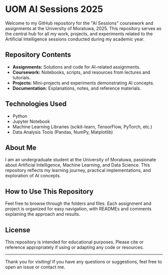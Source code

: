 # UOM AI Sessions 2025

Welcome to my GitHub repository for the "AI Sessions" coursework and assignments at the University of Moratuwa, 2025. This repository serves as the central hub for all my work, projects, and experiments related to the Artificial Intelligence sessions conducted during my academic year.

## Repository Contents

- **Assignments:** Solutions and code for AI-related assignments.
- **Coursework:** Notebooks, scripts, and resources from lectures and tutorials.
- **Projects:** Mini-projects and experiments demonstrating AI concepts.
- **Documentation:** Explanations, notes, and reference materials.

## Technologies Used

- Python  
- Jupyter Notebook  
- Machine Learning Libraries (scikit-learn, TensorFlow, PyTorch, etc.)
- Data Analysis Tools (Pandas, NumPy, Matplotlib)

## About Me

I am an undergraduate student at the University of Moratuwa, passionate about Artificial Intelligence, Machine Learning, and Data Science. This repository reflects my learning journey, practical implementations, and exploration of AI concepts.

## How to Use This Repository

Feel free to browse through the folders and files. Each assignment and project is organized for easy navigation, with READMEs and comments explaining the approach and results.

## License

This repository is intended for educational purposes. Please cite or reference appropriately if using or adapting any code or resources.

---

Thank you for visiting! If you have any questions or suggestions, feel free to open an issue or contact me.

